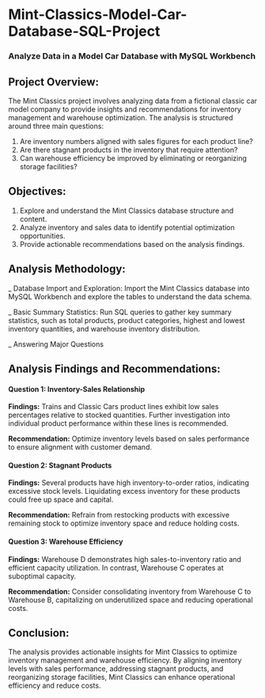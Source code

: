 # Mint-Classics-Model-Car-Database-SQL-Project
### Analyze Data in a Model Car Database with MySQL Workbench

## Project Overview:
The Mint Classics project involves analyzing data from a fictional classic car model company to provide insights and recommendations for inventory management and warehouse optimization. The analysis is structured around three main questions:

  1. Are inventory numbers aligned with sales figures for each product line?
  2. Are there stagnant products in the inventory that require attention?
  3. Can warehouse efficiency be improved by eliminating or reorganizing storage facilities?



## Objectives:
  1. Explore and understand the Mint Classics database structure and content.
  2. Analyze inventory and sales data to identify potential optimization opportunities.
  3. Provide actionable recommendations based on the analysis findings.



## Analysis Methodology:
  _ Database Import and Exploration: Import the Mint Classics database into MySQL Workbench and explore the tables to understand the data schema.
  
  _ Basic Summary Statistics: Run SQL queries to gather key summary statistics, such as total products, product categories, highest and lowest inventory quantities, and warehouse inventory distribution.
  
  _ Answering Major Questions



## Analysis Findings and Recommendations:

#### **Question 1: Inventory-Sales Relationship**
**Findings:** Trains and Classic Cars product lines exhibit low sales percentages relative to stocked quantities. Further investigation into individual product performance within these lines is recommended.

**Recommendation:** Optimize inventory levels based on sales performance to ensure alignment with customer demand.

#### **Question 2: Stagnant Products**
**Findings:** Several products have high inventory-to-order ratios, indicating excessive stock levels. Liquidating excess inventory for these products could free up space and capital.

**Recommendation:** Refrain from restocking products with excessive remaining stock to optimize inventory space and reduce holding costs.

#### **Question 3: Warehouse Efficiency**
**Findings:** Warehouse D demonstrates high sales-to-inventory ratio and efficient capacity utilization. In contrast, Warehouse C operates at suboptimal capacity.

**Recommendation:** Consider consolidating inventory from Warehouse C to Warehouse B, capitalizing on underutilized space and reducing operational costs.



## Conclusion:
The analysis provides actionable insights for Mint Classics to optimize inventory management and warehouse efficiency. By aligning inventory levels with sales performance, addressing stagnant products, and reorganizing storage facilities, Mint Classics can enhance operational efficiency and reduce costs.
